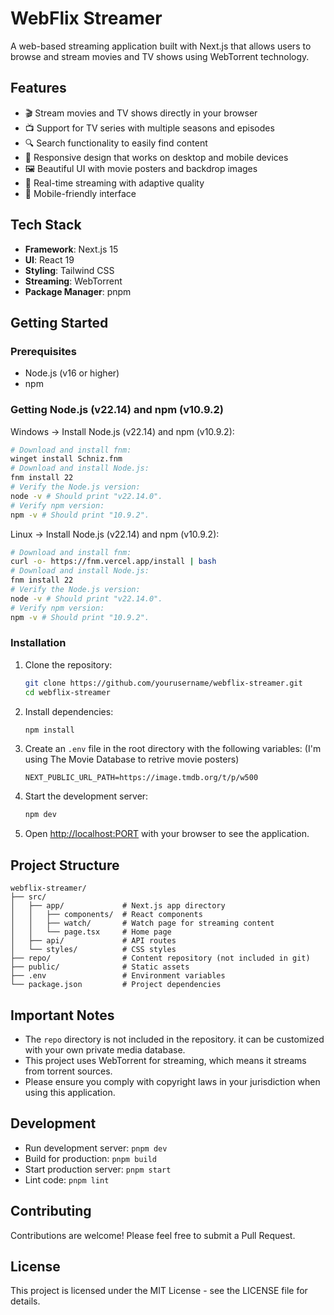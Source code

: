# WebFlix Streamer

A web-based streaming application built with Next.js that allows users to browse and stream movies and TV shows using WebTorrent technology.

## Features

- 🎬 Stream movies and TV shows directly in your browser
- 📺 Support for TV series with multiple seasons and episodes
- 🔍 Search functionality to easily find content
- 🎯 Responsive design that works on desktop and mobile devices
- 🖼️ Beautiful UI with movie posters and backdrop images
- 🔄 Real-time streaming with adaptive quality
- 📱 Mobile-friendly interface

## Tech Stack

- **Framework**: Next.js 15
- **UI**: React 19
- **Styling**: Tailwind CSS
- **Streaming**: WebTorrent
- **Package Manager**: pnpm

## Getting Started

### Prerequisites

- Node.js (v16 or higher)
- npm

### Getting Node.js (v22.14) and npm (v10.9.2)

Windows -> Install Node.js (v22.14) and npm (v10.9.2):
   ```bash
   # Download and install fnm:
   winget install Schniz.fnm
   # Download and install Node.js:
   fnm install 22
   # Verify the Node.js version:
   node -v # Should print "v22.14.0".
   # Verify npm version:
   npm -v # Should print "10.9.2".
   ```

Linux -> Install Node.js (v22.14) and npm (v10.9.2):
   ```bash
   # Download and install fnm:
   curl -o- https://fnm.vercel.app/install | bash
   # Download and install Node.js:
   fnm install 22
   # Verify the Node.js version:
   node -v # Should print "v22.14.0".
   # Verify npm version:
   npm -v # Should print "10.9.2".
   ```

### Installation

1. Clone the repository:
   ```bash
   git clone https://github.com/yourusername/webflix-streamer.git
   cd webflix-streamer
   ```

2. Install dependencies:
   ```bash
   npm install
   ```

3. Create an `.env` file in the root directory with the following variables: (I'm using The Movie Database to retrive movie posters)
   ```
   NEXT_PUBLIC_URL_PATH=https://image.tmdb.org/t/p/w500
   ```

4. Start the development server:
   ```bash
   npm dev
   ```

5. Open [http://localhost:PORT](http://localhost:PORT) with your browser to see the application.

## Project Structure

```
webflix-streamer/
├── src/
│   ├── app/             # Next.js app directory
│   │   ├── components/  # React components
│   │   ├── watch/       # Watch page for streaming content
│   │   └── page.tsx     # Home page
│   ├── api/             # API routes
│   └── styles/          # CSS styles
├── repo/                # Content repository (not included in git)
├── public/              # Static assets
├── .env                 # Environment variables
└── package.json         # Project dependencies
```

## Important Notes

- The `repo` directory is not included in the repository. it can be customized with your own private media database.
- This project uses WebTorrent for streaming, which means it streams from torrent sources.
- Please ensure you comply with copyright laws in your jurisdiction when using this application.

## Development

- Run development server: `pnpm dev`
- Build for production: `pnpm build`
- Start production server: `pnpm start`
- Lint code: `pnpm lint`

## Contributing

Contributions are welcome! Please feel free to submit a Pull Request.

## License

This project is licensed under the MIT License - see the LICENSE file for details.
